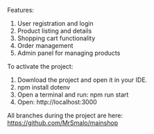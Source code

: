 Features:
1. User registration and login
2. Product listing and details
3. Shopping cart functionality
4. Order management
5. Admin panel for managing products

To activate the project:
1. Download the project and open it in your IDE.
2. npm install dotenv
3. Open a terminal and run: npm run start
4. Open: http://localhost:3000

All branches during the project are here: https://github.com/MrSmalo/mainshop
